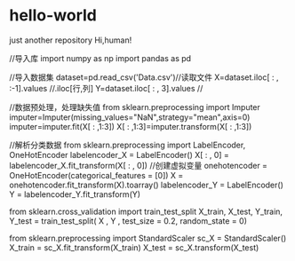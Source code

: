 # hello-world
just another repository
Hi,human!

//导入库
import numpy as np
import pandas as pd

//导入数据集
dataset=pd.read_csv('Data.csv')//读取文件
X=dataset.iloc[ : , :-1].values //.iloc[行,列]
Y=dataset.iloc[ : , 3].values // 

//数据预处理，处理缺失值
from sklearn.preprocessing import Imputer
imputer=Imputer(missing_values="NaN",strategy="mean",axis=0)
imputer=imputer.fit(X[ : ,1:3])
X[ : ,1:3]=imputer.transform(X[ : ,1:3])

//解析分类数据
from sklearn.preprocessing import LabelEncoder, OneHotEncoder
labelencoder_X = LabelEncoder()
X[ : , 0] = labelencoder_X.fit_transform(X[ : , 0])
//创建虚拟变量
onehotencoder = OneHotEncoder(categorical_features = [0])
X = onehotencoder.fit_transform(X).toarray()
labelencoder_Y = LabelEncoder()
Y =  labelencoder_Y.fit_transform(Y)

from sklearn.cross_validation import train_test_split
X_train, X_test, Y_train, Y_test = train_test_split( X , Y , test_size = 0.2, random_state = 0)

from sklearn.preprocessing import StandardScaler
sc_X = StandardScaler()
X_train = sc_X.fit_transform(X_train)
X_test = sc_X.transform(X_test)
